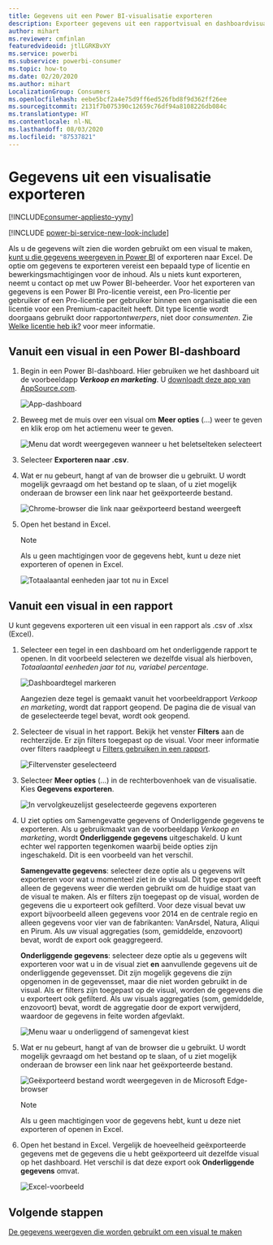 ```yaml
---
title: Gegevens uit een Power BI-visualisatie exporteren
description: Exporteer gegevens uit een rapportvisual en dashboardvisual en bekijk ze in Excel.
author: mihart
ms.reviewer: cmfinlan
featuredvideoid: jtlLGRKBvXY
ms.service: powerbi
ms.subservice: powerbi-consumer
ms.topic: how-to
ms.date: 02/20/2020
ms.author: mihart
LocalizationGroup: Consumers
ms.openlocfilehash: eebe5bcf2a4e75d9ff6ed526fbd8f9d362ff26ee
ms.sourcegitcommit: 2131f7b075390c12659c76df94a8108226db084c
ms.translationtype: HT
ms.contentlocale: nl-NL
ms.lasthandoff: 08/03/2020
ms.locfileid: "87537821"
---
```

# <a name="export-data-from-a-visual"></a>Gegevens uit een visualisatie exporteren

[!INCLUDE[consumer-appliesto-yyny](../includes/consumer-appliesto-yyny.md)]

[!INCLUDE [power-bi-service-new-look-include](../includes/power-bi-service-new-look-include.md)]

Als u de gegevens wilt zien die worden gebruikt om een visual te maken, [kunt u die gegevens weergeven in Power BI](end-user-show-data.md) of exporteren naar Excel. De optie om gegevens te exporteren vereist een bepaald type of licentie en bewerkingsmachtigingen voor de inhoud. Als u niets kunt exporteren, neemt u contact op met uw Power BI-beheerder. Voor het exporteren van gegevens is een Power BI Pro-licentie vereist, een Pro-licentie per gebruiker of een Pro-licentie per gebruiker binnen een organisatie die een licentie voor een Premium-capaciteit heeft. Dit type licentie wordt doorgaans gebruikt door rapport*ontwerpers*, niet door *consumenten*. Zie [Welke licentie heb ik?](end-user-license.md) voor meer informatie.


## <a name="from-a-visual-on-a-power-bi-dashboard"></a>Vanuit een visual in een Power BI-dashboard

1. Begin in een Power BI-dashboard. Hier gebruiken we het dashboard uit de voorbeeldapp ***Verkoop en marketing***. U [downloadt deze app van AppSource.com](https://appsource.microsoft.com/en-us/product/power-bi/microsoft-retail-analysis-sample.salesandmarketingsample
).

    ![App-dashboard](media/end-user-export/power-bi-dashboards.png)

2. Beweeg met de muis over een visual om **Meer opties** (...) weer te geven en klik erop om het actiemenu weer te geven.

    ![Menu dat wordt weergegeven wanneer u het beletselteken selecteert](media/end-user-export/power-bi-options-menu.png)

3. Selecteer **Exporteren naar .csv**.

4. Wat er nu gebeurt, hangt af van de browser die u gebruikt. U wordt mogelijk gevraagd om het bestand op te slaan, of u ziet mogelijk onderaan de browser een link naar het geëxporteerde bestand. 

    ![Chrome-browser die link naar geëxporteerd bestand weergeeft](media/end-user-export/power-bi-dashboard-exports.png)

5. Open het bestand in Excel. 

    > [!NOTE]
    > Als u geen machtigingen voor de gegevens hebt, kunt u deze niet exporteren of openen in Excel.  

    ![Totaalaantal eenheden jaar tot nu in Excel](media/end-user-export/power-bi-excel.png)


## <a name="from-a-visual-in-a-report"></a>Vanuit een visual in een rapport
U kunt gegevens exporteren uit een visual in een rapport als .csv of .xlsx (Excel). 

1. Selecteer een tegel in een dashboard om het onderliggende rapport te openen.  In dit voorbeeld selecteren we dezelfde visual als hierboven, *Totaalaantal eenheden jaar tot nu, variabel percentage*. 

    ![Dashboardtegel markeren](media/end-user-export/power-bi-export-reports.png)

    Aangezien deze tegel is gemaakt vanuit het voorbeeldrapport *Verkoop en marketing*, wordt dat rapport geopend. De pagina die de visual van de geselecteerde tegel bevat, wordt ook geopend. 

2. Selecteer de visual in het rapport. Bekijk het venster **Filters** aan de rechterzijde. Er zijn filters toegepast op de visual. Voor meer informatie over filters raadpleegt u [Filters gebruiken in een rapport](end-user-report-filter.md).

    ![Filtervenster geselecteerd](media/end-user-export/power-bi-export-filter.png)


3. Selecteer **Meer opties** (...) in de rechterbovenhoek van de visualisatie. Kies **Gegevens exporteren**.

    ![In vervolgkeuzelijst geselecteerde gegevens exporteren](media/end-user-export/power-bi-export-report.png)

4. U ziet opties om Samengevatte gegevens of Onderliggende gegevens te exporteren. Als u gebruikmaakt van de voorbeeldapp *Verkoop en marketing*, wordt **Onderliggende gegevens** uitgeschakeld. U kunt echter wel rapporten tegenkomen waarbij beide opties zijn ingeschakeld. Dit is een voorbeeld van het verschil.

    **Samengevatte gegevens**: selecteer deze optie als u gegevens wilt exporteren voor wat u momenteel ziet in de visual.  Dit type export geeft alleen de gegevens weer die werden gebruikt om de huidige staat van de visual te maken. Als er filters zijn toegepast op de visual, worden de gegevens die u exporteert ook gefilterd. Voor deze visual bevat uw export bijvoorbeeld alleen gegevens voor 2014 en de centrale regio en alleen gegevens voor vier van de fabrikanten: VanArsdel, Natura, Aliqui en Pirum. Als uw visual aggregaties (som, gemiddelde, enzovoort) bevat, wordt de export ook geaggregeerd. 
  

    **Onderliggende gegevens**: selecteer deze optie als u gegevens wilt exporteren voor wat u in de visual ziet **en** aanvullende gegevens uit de onderliggende gegevensset.  Dit zijn mogelijk gegevens die zijn opgenomen in de gegevensset, maar die niet worden gebruikt in de visual. Als er filters zijn toegepast op de visual, worden de gegevens die u exporteert ook gefilterd.  Als uw visuals aggregaties (som, gemiddelde, enzovoort) bevat, wordt de aggregatie door de export verwijderd, waardoor de gegevens in feite worden afgevlakt. 

    ![Menu waar u onderliggend of samengevat kiest](media/end-user-export/power-bi-export-underlying.png)

5. Wat er nu gebeurt, hangt af van de browser die u gebruikt. U wordt mogelijk gevraagd om het bestand op te slaan, of u ziet mogelijk onderaan de browser een link naar het geëxporteerde bestand. 

    ![Geëxporteerd bestand wordt weergegeven in de Microsoft Edge-browser](media/end-user-export/power-bi-export-edge-browser.png)

    > [!NOTE]
    > Als u geen machtigingen voor de gegevens hebt, kunt u deze niet exporteren of openen in Excel.  


6. Open het bestand in Excel. Vergelijk de hoeveelheid geëxporteerde gegevens met de gegevens die u hebt geëxporteerd uit dezelfde visual op het dashboard. Het verschil is dat deze export ook **Onderliggende gegevens** omvat. 

    ![Excel-voorbeeld](media/end-user-export/power-bi-underlying.png)

## <a name="next-steps"></a>Volgende stappen

[De gegevens weergeven die worden gebruikt om een visual te maken](end-user-show-data.md)